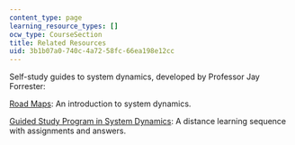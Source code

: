 ```yaml
---
content_type: page
learning_resource_types: []
ocw_type: CourseSection
title: Related Resources
uid: 3b1b07a0-740c-4a72-58fc-66ea198e12cc
---
```


Self-study guides to system dynamics, developed by Professor Jay Forrester:

[Road Maps](http://clexchange.org/curriculum/roadmaps.asp): An introduction to system dynamics.

[Guided Study Program in System Dynamics](http://www.clexchange.org/curriculum/guidedstudy.asp): A distance learning sequence with assignments and answers.